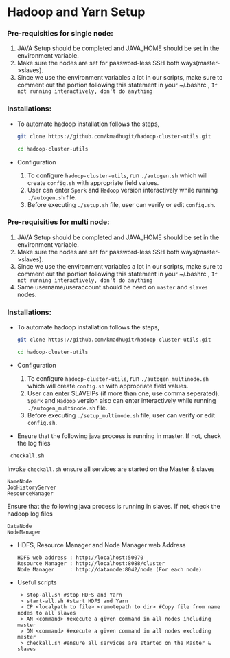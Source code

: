 # Hadoop and Yarn Setup

### Pre-requisities for single node:
1. JAVA Setup should be completed and JAVA_HOME should be set in the environment variable.
2. Make sure the nodes are set for password-less SSH both ways(master->slaves).
3. Since we use the environment variables a lot in our scripts, make sure to comment out the portion following this statement in your ~/.bashrc , 
`If not running interactively, don't do anything`

### Installations:

* To automate hadoop installation follows the steps,

  ```bash
  git clone https://github.com/kmadhugit/hadoop-cluster-utils.git
  
  cd hadoop-cluster-utils  
  ```
  
* Configuration

   1. To configure `hadoop-cluster-utils`, run `./autogen.sh` which will create `config.sh` with appropriate field values.
   2. User can enter `Spark` and `Hadoop` version interactively while running `./autogen.sh` file.
   3. Before executing `./setup.sh` file, user can verify or edit `config.sh`. 

### Pre-requisities for multi node:
1. JAVA Setup should be completed and JAVA_HOME should be set in the environment variable.
2. Make sure the nodes are set for password-less SSH both ways(master->slaves).
3. Since we use the environment variables a lot in our scripts, make sure to comment out the portion following this statement in your ~/.bashrc , 
`If not running interactively, don't do anything`
4. Same username/useraccount should be need on `master` and `slaves` nodes.

### Installations:

* To automate hadoop installation follows the steps,

  ```bash
  git clone https://github.com/kmadhugit/hadoop-cluster-utils.git
  
  cd hadoop-cluster-utils  
  ```
  
* Configuration

   1. To configure `hadoop-cluster-utils`, run `./autogen_multinode.sh` which will create `config.sh` with appropriate field values.
   2. User can enter SLAVEIPs (if more than one, use comma seperated). `Spark` and `Hadoop` version also can enter interactively while running `./autogen_multinode.sh` file.
   3. Before executing `./setup_multinode.sh` file, user can verify or edit `config.sh`. 
      
* Ensure that the following java process is running in master. If not, check the log files
  
 ```bash
  checkall.sh
  ```
  
  Invoke `checkall.sh` ensure all services are started on the Master & slaves

  ```
  NameNode
  JobHistoryServer
  ResourceManager
  ```
  Ensure that the following java process is running in slaves. If not, check the hadoop log files
  ```
  DataNode
  NodeManager
  ```
 
* HDFS, Resource Manager and Node Manager web Address
  
  ```
  HDFS web address : http://localhost:50070
  Resource Manager : http://localhost:8088/cluster
  Node Manager     : http://datanode:8042/node (For each node)
  ```
 
* Useful scripts
 
  ```
   > stop-all.sh #stop HDFS and Yarn
   > start-all.sh #start HDFS and Yarn
   > CP <localpath to file> <remotepath to dir> #Copy file from name nodes to all slaves
   > AN <command> #execute a given command in all nodes including master
   > DN <command> #execute a given command in all nodes excluding master
   > checkall.sh #ensure all services are started on the Master & slaves
  ```
